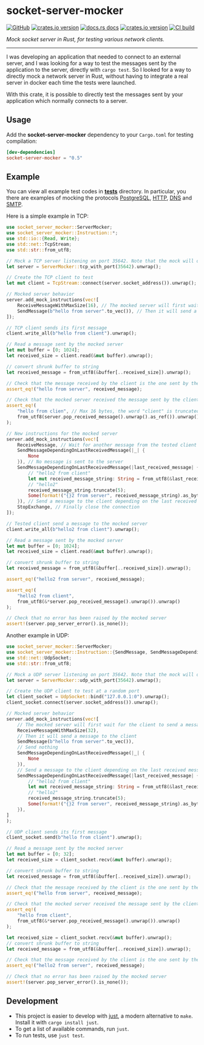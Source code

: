 # socket-server-mocker

[![GitHub](https://img.shields.io/badge/github-thomasarmel/socket--server--mocker-8da0cb?logo=github)](https://github.com/thomasarmel/socket-server-mocker)
[![crates.io version](https://img.shields.io/crates/v/socket-server-mocker.svg)](https://crates.io/crates/socket-server-mocker)
[![docs.rs docs](https://docs.rs/socket-server-mocker/badge.svg)](https://docs.rs/socket-server-mocker)
[![crates.io version](https://img.shields.io/crates/l/socket-server-mocker.svg)](https://github.com/thomasarmel/socket-server-mocker/blob/main/LICENSE)
[![CI build](https://github.com/thomasarmel/socket-server-mocker/actions/workflows/rust.yml/badge.svg)](https://github.com/thomasarmel/socket-server-mocker/actions)

_Mock socket server in Rust, for testing various network clients._

***

I was developing an application that needed to connect to an external server, and I was looking for a way to test the messages sent by the application to the server, directly with `cargo test`. So I looked for a way to directly mock a network server in Rust, without having to integrate a real server in docker each time the tests were launched.

With this crate, it is possible to directly test the messages sent by your application which normally connects to a server.


## Usage

Add the **socket-server-mocker** dependency to your `Cargo.toml` for testing compilation:

```toml
[dev-dependencies]
socket-server-mocker = "0.5"
```

## Example

You can view all example test codes in **[tests](./tests)** directory.
In particular, you there are examples of mocking the protocols [PostgreSQL](tests/postgres_mock.rs), [HTTP](tests/http_reqwest_api_mock.rs), [DNS](./tests/dns_mock.rs) and [SMTP](./tests/smtp_mock.rs).

Here is a simple example in TCP:

```rust
use socket_server_mocker::ServerMocker;
use socket_server_mocker::Instruction::*;
use std::io::{Read, Write};
use std::net::TcpStream;
use std::str::from_utf8;

// Mock a TCP server listening on port 35642. Note that the mock will only listen on the local interface.
let server = ServerMocker::tcp_with_port(35642).unwrap();

// Create the TCP client to test
let mut client = TcpStream::connect(server.socket_address()).unwrap();

// Mocked server behavior
server.add_mock_instructions(vec![
    ReceiveMessageWithMaxSize(16), // The mocked server will first wait for the client to send a message
    SendMessage(b"hello from server".to_vec()), // Then it will send a message to the client
]);

// TCP client sends its first message
client.write_all(b"hello from client").unwrap();

// Read a message sent by the mocked server
let mut buffer = [0; 1024];
let received_size = client.read(&mut buffer).unwrap();

// convert shrunk buffer to string
let received_message = from_utf8(&buffer[..received_size]).unwrap();

// Check that the message received by the client is the one sent by the mocked server
assert_eq!("hello from server", received_message);

// Check that the mocked server received the message sent by the client
assert_eq!(
    "hello from clien", // Max 16 bytes, the word "client" is truncated
    from_utf8(server.pop_received_message().unwrap().as_ref()).unwrap()
);

// New instructions for the mocked server
server.add_mock_instructions(vec![
    ReceiveMessage, // Wait for another message from the tested client
    SendMessageDependingOnLastReceivedMessage(|_| {
        None
    }), // No message is sent to the server
    SendMessageDependingOnLastReceivedMessage(|last_received_message| {
        // "hello2 from client"
        let mut received_message_string: String = from_utf8(&last_received_message.unwrap()).unwrap().to_string();
        // "hello2"
        received_message_string.truncate(5);
        Some(format!("{}2 from server", received_message_string).as_bytes().to_vec())
    }), // Send a message to the client depending on the last received message by the mocked server
    StopExchange, // Finally close the connection
]);

// Tested client send a message to the mocked server
client.write_all(b"hello2 from client").unwrap();

// Read a message sent by the mocked server
let mut buffer = [0; 1024];
let received_size = client.read(&mut buffer).unwrap();

// convert shrunk buffer to string
let received_message = from_utf8(&buffer[..received_size]).unwrap();

assert_eq!("hello2 from server", received_message);

assert_eq!(
    "hello2 from client",
    from_utf8(&*server.pop_received_message().unwrap()).unwrap()
);

// Check that no error has been raised by the mocked server
assert!(server.pop_server_error().is_none());
```

Another example in UDP:

```rust
use socket_server_mocker::ServerMocker;
use socket_server_mocker::Instruction::{SendMessage, SendMessageDependingOnLastReceivedMessage, ReceiveMessageWithMaxSize};
use std::net::UdpSocket;
use std::str::from_utf8;

// Mock a UDP server listening on port 35642. Note that the mock will only listen on the local interface.
let server = ServerMocker::udp_with_port(35642).unwrap();

// Create the UDP client to test at a random port
let client_socket = UdpSocket::bind("127.0.0.1:0").unwrap();
client_socket.connect(server.socket_address()).unwrap();

// Mocked server behavior
server.add_mock_instructions(vec![
    // The mocked server will first wait for the client to send a message, with max size = 32 bytes
    ReceiveMessageWithMaxSize(32),
    // Then it will send a message to the client
    SendMessage(b"hello from server".to_vec()),
    // Send nothing
    SendMessageDependingOnLastReceivedMessage(|_| {
        None
    }),
    // Send a message to the client depending on the last received message by the mocked server
    SendMessageDependingOnLastReceivedMessage(|last_received_message| {
        // "hello2 from client"
        let mut received_message_string: String = from_utf8(&last_received_message.unwrap()).unwrap().to_string();
        // "hello2"
        received_message_string.truncate(5);
        Some(format!("{}2 from server", received_message_string).as_bytes().to_vec())
    }),
]
);

// UDP client sends its first message
client_socket.send(b"hello from client").unwrap();

// Read a message sent by the mocked server
let mut buffer = [0; 32];
let received_size = client_socket.recv(&mut buffer).unwrap();

// convert shrunk buffer to string
let received_message = from_utf8(&buffer[..received_size]).unwrap();

// Check that the message received by the client is the one sent by the mocked server
assert_eq!("hello from server", received_message);

// Check that the mocked server received the message sent by the client
assert_eq!(
    "hello from client",
    from_utf8(&*server.pop_received_message().unwrap()).unwrap()
);

let received_size = client_socket.recv(&mut buffer).unwrap();
// convert shrunk buffer to string
let received_message = from_utf8(&buffer[..received_size]).unwrap();

// Check that the message received by the client is the one sent by the mocked server
assert_eq!("hello2 from server", received_message);

// Check that no error has been raised by the mocked server
assert!(server.pop_server_error().is_none());
```

## Development

* This project is easier to develop with [just](https://github.com/casey/just#readme), a modern alternative to `make`.
  Install it with `cargo install just`.
* To get a list of available commands, run `just`.
* To run tests, use `just test`.

